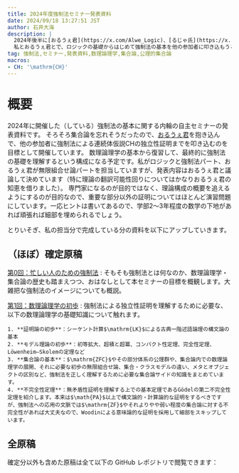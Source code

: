 ```yaml
---
title: 2024年度強制法セミナー発表資料
date: 2024/09/18 13:27:51 JST
author: 石井大海
description: |
  2024年後半に[おるうぇ君](https://x.com/Alwe_Logic)、[るじゃ氏](https://x.com/Lugendre)、[こりーさん](https://x.com/Kory__3)などとやっている強制法自主ゼミの発表資料です。
  私とおるうぇ君とで、ロジックの基礎からはじめて強制法の基本を他の参加者に叩き込もうという会です。目標は$\mathrm{CH}$の独立性証明。
tag: 強制法,セミナー,発表資料,数理論理学,集合論,公理的集合論
macros:
- CH: '\mathrm{CH}'
---
```


# 概要

2024年に開催した（している）強制法の基本に関する内輪の自主セミナーの発表資料です。
そろそろ集合論を忘れそうだったので、[おるうぇ君](https://x.com/Alwe_Logic)を抱き込んで、他の参加者に強制法による連続体仮説$\mathrm{CH}$の独立性証明までを叩き込むのを目標として開催しています。
数理論理学の基本から復習して、最終的に強制法の基礎を理解するという構成になる予定です。私がロジックと強制法パート、おるうぇ君が無限組合せ論パートを担当していますが、発表内容はおるうぇ君と議論して決めています（特に理論の翻訳可能性回りについてはかなりおるうぇ君の知恵を借りました）。
専門家になるのが目的ではなく、理論構成の概要を追えるようにするのが目的なので、重要な部分以外の証明についてはほとんど演習問題にしています。一応ヒントは書いてあるので、学部2〜3年程度の数学の下地があれば頑張れば細部を埋められるでしょう。

とりいそぎ、私の担当分で完成している分の資料を以下にアップしていきます。

## （ほぼ）確定原稿

[第0回：忙しい人のための強制法](./2024-forcing-seminar/00-introduction-to-set-theory-and-logic.pdf)
:   そもそも強制法とは何なのか、数理論理学・集合論の歴史も踏まえつつ、おはなしとして本セミナーの目標を概観します。大雑把な強制法のイメージについても概説。

[第1回：数理論理学の初歩](./2024-forcing-seminar/01-basic-mathematical-logic.pdf)
:   強制法による独立性証明を理解するために必要な、以下の数理論理学の基礎知識について触れます。

    1. **証明論の初歩**：シーケント計算$\mathrm{LK}$による古典一階述語論理の構文論の基本
    2. **モデル理論の初歩**：初等拡大、超積と超冪、コンパクト性定理、完全性定理、Löwenheim–Skolemの定理など
    3. **集合論の基本**：$\mathrm{ZFC}$やその部分体系の公理群や、集合論内での数理論理学の展開、それに必要な初歩の無限組合せ論、集合・クラスモデルの違い、メタとオブジェクトの区別など、強制法を正しく理解するために必要な集合論サイドの知識をまとめています。
    4. **不完全性定理**：無矛盾性証明を理解する上での基本定理であるGödelの第二不完全性定理を紹介します。本来は$\math{PA}$以上で構文論的・計算論的な証明をするべきですが、強制法への応用の文脈では$\mathrm{ZF}$やそれよりやや弱い程度の集合論に対する不完全性があれば大丈夫なので、Woodinによる意味論的な証明を採用して細部をスキップしています。

## 全原稿

確定分以外も含めた原稿は全て以下の GitHub レポジトリで閲覧できます：

[](https://github.com/konn/2024-forcing-seminar-notes)
